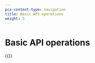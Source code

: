 ```yaml
---
pcx-content-type: navigation
title: Basic API operations
weight: 5
---
```


# Basic API operations

{{<directory-listing>}}
